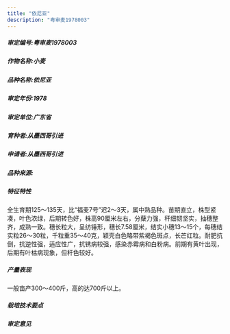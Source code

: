 ```yaml
---
title: "依尼亚"
description: "粤审麦1978003"
---
```

##### 审定编号:粤审麦1978003

##### 作物名称:小麦

##### 品种名称:依尼亚

##### 审定年份:1978

##### 审定单位:广东省

##### 育种者:从墨西哥引进

##### 申请者:从墨西哥引进

##### 品种来源:

##### 特征特性
全生育期125～135天，比“福麦7号”迟2～3天，属中熟品种。苗期直立，株型紧凑，叶色浓绿，后期转色好，株高90厘米左右，分蘖力强，秆细韧坚实，抽穗整齐，成熟一致。穗长粒大，呈纺锤形，穗长7.58厘米，结实小穗13～15个，每穗结实粒26～30粒，千粒重35～40克，颖壳白色略带紫褐色斑点，长芒红粒。耐肥抗倒，抗逆性强，适应性广，抗锈病较强，感染赤霉病和白粉病。前期有黄叶出现，后期有叶枯病现象，但秆色较好。

##### 产量表现
一般亩产300～400斤，高的达700斤以上。

##### 栽培技术要点
 

##### 审定意见

